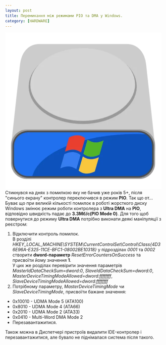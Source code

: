```yaml
---
layout: post
title: Перемикання між режимами PIO та DMA у Windows.
category: [HARDWARE]
---
```

![hdd logo](/assets/media/hdd.webp?style=head)  
Стикнувся на днях з помилкою яку не бачив уже років 5+, після "синього екрану" контролер переключився в режим **PIO**. Так що от... <!--more-->
Буває що при великій кількості помилок в роботі жорсткого диску Windows змінює режим роботи контролера з **Ultra DMA** на **PIO**, відповідно швидкість падає до **3.3Мб/с(PIO Mode 0)**. Для того щоб повернутися до режиму **Ultra DMA** потрібно виконати деякі маніпуляції з реєстром:

1. Відключити контроль помилок.  
В розділі *HKEY_LOCAL_MACHINE\SYSTEM\CurrentControlSet\Control\Class\{4D36E96A-E325-11CE-BFC1-08002BE10318}* у підрозділах *0001* та *0002* створити **dword-параметр** *ResetErrorCountersOnSuccess* та присвоїти йому значення **1**.  
У цих же розділах перевірити значення параметрів *MasterIdDataCheckSum=dword:0*, *SlaveIdDataCheckSum=dword:0*, *MasterDeviceTimingModeAllowed=dword:ffffffff*, *SlaveDeviceTimingModeAllowed=dword:ffffffff*
2. Потрібному параметру, *MasterDeviceTimingMode* чи *SlaveDeviceTimingMode*, присвоїти бажане значення:
- 0x10010 - UDMA Mode 5 (ATA100)
- 0x8010 - UDMA Mode 4 (ATA66)
- 0x2010 - UDMA Mode 2 (ATA33)
- 0x0410 - Multi-Word DMA Mode 2
- Перезавантажитися.

Також можна в Диспетчері пристроїв видалити IDE-контролер і перезавантажитися, але бувало не піднімалася система після такого.
